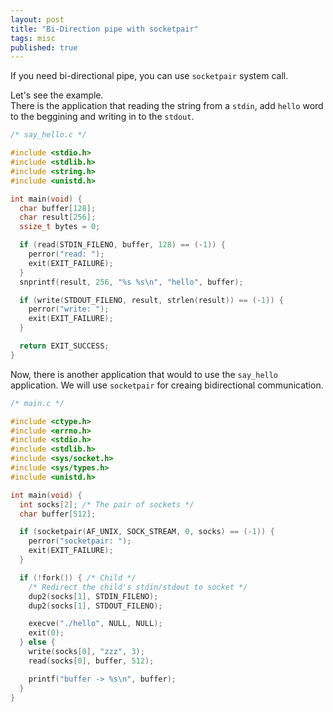 ```yaml
---
layout: post
title: "Bi-Direction pipe with socketpair"
tags: misc
published: true
---
```


If you need bi-directional pipe, you can use `socketpair` system call.

Let's see the example.  
There is the application that reading the string from a `stdin`, add `hello` word to the beggining and writing in to the `stdout`.
```c
/* say_hello.c */

#include <stdio.h>
#include <stdlib.h>
#include <string.h>
#include <unistd.h>

int main(void) {
  char buffer[128];
  char result[256];
  ssize_t bytes = 0;

  if (read(STDIN_FILENO, buffer, 128) == (-1)) {
    perror("read: ");
    exit(EXIT_FAILURE);
  }
  snprintf(result, 256, "%s %s\n", "hello", buffer);

  if (write(STDOUT_FILENO, result, strlen(result)) == (-1)) {
    perror("write: ");
    exit(EXIT_FAILURE);
  }

  return EXIT_SUCCESS;
}

```  

Now, there is another application that would to use the `say_hello` application. We will use `socketpair` for creaing bidirectional communication.
```c
/* main.c */

#include <ctype.h>
#include <errno.h>
#include <stdio.h>
#include <stdlib.h>
#include <sys/socket.h>
#include <sys/types.h>
#include <unistd.h>

int main(void) {
  int socks[2]; /* The pair of sockets */
  char buffer[512];

  if (socketpair(AF_UNIX, SOCK_STREAM, 0, socks) == (-1)) {
    perror("socketpair: ");
    exit(EXIT_FAILURE);
  }

  if (!fork()) { /* Child */
    /* Redirect the child's stdin/stdout to socket */
    dup2(socks[1], STDIN_FILENO);
    dup2(socks[1], STDOUT_FILENO);

    execve("./hello", NULL, NULL);
    exit(0);
  } else {
    write(socks[0], "zzz", 3);
    read(socks[0], buffer, 512);

    printf("buffer -> %s\n", buffer);
  }
}

```
